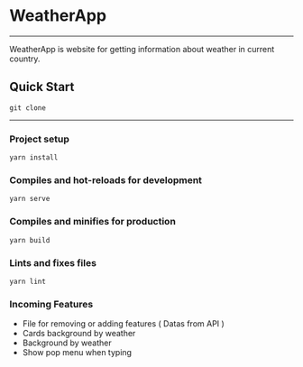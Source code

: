 # WeatherApp

---

WeatherApp is website for getting information about weather in current country.

## Quick Start

```
git clone
```

---

### Project setup

```
yarn install
```

### Compiles and hot-reloads for development

```
yarn serve
```

### Compiles and minifies for production

```
yarn build
```

### Lints and fixes files

```
yarn lint
```

### Incoming Features

- File for removing or adding features ( Datas from API )
- Cards background by weather
- Background by weather
- Show pop menu when typing
